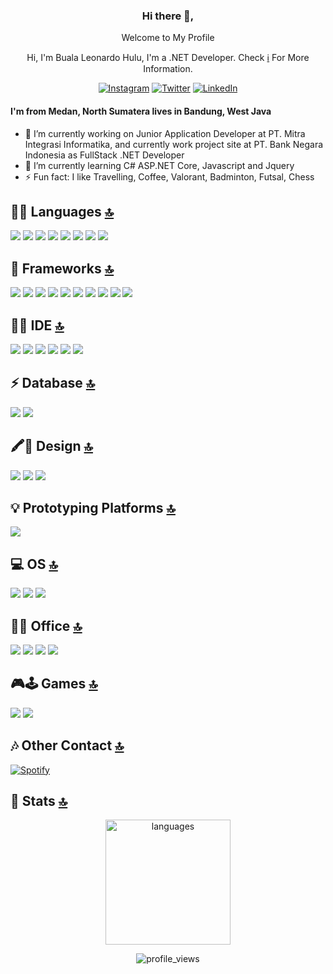 <div align="center">
<h3>Hi there 👋,</h3>
<p>Welcome to My Profile</p>
<p>Hi, I'm Buala Leonardo Hulu, I'm a .NET Developer. Check <a href="https://www.linkedin.com/in/buala-leonardo-hulu-3763071b8/">ℹ️</a> For More Information.</p>

[![Instagram](https://img.shields.io/badge/Instagram-E4405F?style=for-the-badge&logo=instagram&logoColor=white)](https://www.instagram.com/buala_leonardo)
[![Twitter](https://img.shields.io/badge/Twitter-1DA1F2?style=for-the-badge&logo=twitter&logoColor=white)](https://www.twitter.com/bualaleo)
[![LinkedIn](https://img.shields.io/badge/LinkedIn-0077B5?style=for-the-badge&logo=linkedin&logoColor=white)](https://www.linkedin.com/in/buala-leonardo-hulu-3763071b8/)
</div>

#### I'm from Medan, North Sumatera lives in Bandung, West Java
- 🔭 I’m currently working on Junior Application Developer at PT. Mitra Integrasi Informatika, and currently work project site at PT. Bank Negara Indonesia as FullStack .NET Developer  
- 🌱 I’m currently learning C# ASP.NET Core, Javascript and Jquery
- ⚡ Fun fact: I like Travelling, Coffee, Valorant, Badminton, Futsal, Chess


## 👩‍💻 Languages [🔝](#welcome-badges-4-readmemd-profile)
<div align="left">
<img src="https://img.shields.io/badge/C%23-239120?style=for-the-badge&logo=c-sharp&logoColor=white" />
<img src="https://img.shields.io/badge/JavaScript-323330?style=for-the-badge&logo=javascript&logoColor=F7DF1E" />
<img src="https://img.shields.io/badge/Python-3776AB?style=for-the-badge&logo=python&logoColor=white" />
<img src="https://img.shields.io/badge/PHP-777BB4?style=for-the-badge&logo=php&logoColor=white" />
<img src="https://img.shields.io/badge/HTML5-E34F26?style=for-the-badge&logo=html5&logoColor=white" />
<img src="https://img.shields.io/badge/C-00599C?style=for-the-badge&logo=c&logoColor=white" />
<img src="https://img.shields.io/badge/C%2B%2B-00599C?style=for-the-badge&logo=c%2B%2B&logoColor=white" />
<img src="https://img.shields.io/badge/Java-ED8B00?style=for-the-badge&logo=java&logoColor=white" />
</div>


## 🚀 Frameworks [🔝](#welcome-badges-4-readmemd-profile)
<div align="left">
<img src="https://img.shields.io/badge/.NET-512BD4?style=for-the-badge&logo=dotnet&logoColor=white" />
<img src="https://img.shields.io/badge/jQuery-0769AD?style=for-the-badge&logo=jquery&logoColor=white" />
<img src="https://img.shields.io/badge/Codeigniter-EF4223?style=for-the-badge&logo=codeigniter&logoColor=white" />
<img src="https://img.shields.io/badge/Bootstrap-563D7C?style=for-the-badge&logo=bootstrap&logoColor=white" />
<img src="https://img.shields.io/badge/Yarn-2C8EBB?style=for-the-badge&logo=yarn&logoColor=white" />
<img src="https://img.shields.io/badge/Microsoft-666666?style=for-the-badge&logo=microsoft&logoColor=white" />
<img src="https://img.shields.io/badge/Git-F05032?style=for-the-badge&logo=git&logoColor=white" />
<img src="https://img.shields.io/badge/Postman-FF6C37?style=for-the-badge&logo=Postman&logoColor=white" />
<img src="https://img.shields.io/badge/Xampp-F37623?style=for-the-badge&logo=xampp&logoColor=white" />
<img src="https://img.shields.io/badge/Jupyter-F37626.svg?&style=for-the-badge&logo=Jupyter&logoColor=white" />
</div>

## 👩‍💻 IDE [🔝](#welcome-badges-4-readmemd-profile)
<div align="left">
<img src="https://img.shields.io/badge/Visual_Studio-5C2D91?style=for-the-badge&logo=visual%20studio&logoColor=white" />
<img src="https://img.shields.io/badge/Arduino_IDE-00979D?style=for-the-badge&logo=arduino&logoColor=white" />
<img src="https://img.shields.io/badge/sublime_text-%23575757.svg?&style=for-the-badge&logo=sublime-text&logoColor=important" />
<img src="https://img.shields.io/badge/pycharm-143?style=for-the-badge&logo=pycharm&logoColor=black&color=black&labelColor=green" />
<img src="https://img.shields.io/badge/Colab-F9AB00?style=for-the-badge&logo=googlecolab&color=525252" />
<img src="https://img.shields.io/badge/Notepad++-90E59A.svg?style=for-the-badge&logo=notepad%2B%2B&logoColor=black" />
</div>

## ⚡ Database [🔝](#welcome-badges-4-readmemd-profile)
<div align="left">
<img src="https://img.shields.io/badge/MySQL-00000F?style=for-the-badge&logo=mysql&logoColor=white" />
<img src="https://img.shields.io/badge/Microsoft%20SQL%20Server-CC2927?style=for-the-badge&logo=microsoft%20sql%20server&logoColor=white" />
</div>

## 🖍📐 Design [🔝](#welcome-badges-4-readmemd-profile)
<div align="left">
<img src="https://img.shields.io/badge/Figma-F24E1E?style=for-the-badge&logo=figma&logoColor=white" />
<img src="https://img.shields.io/badge/Adobe%20Lightroom-31A8FF?style=for-the-badge&logo=Adobe%20Lightroom&logoColor=white" />
<img src="https://img.shields.io/badge/Canva-%2300C4CC.svg?&style=for-the-badge&logo=Canva&logoColor=white" />
</div>

## 💡 Prototyping Platforms [🔝](#welcome-badges-4-readmemd-profile)
<div align="left">
<img src="https://img.shields.io/badge/Arduino-00979D?style=for-the-badge&logo=Arduino&logoColor=white" />
</div>

## 💻 OS [🔝](#welcome-badges-4-readmemd-profile)
<div align="left">
<img src="https://img.shields.io/badge/Windows-0078D6?style=for-the-badge&logo=windows&logoColor=white" />
<img src="https://img.shields.io/badge/Ubuntu-E95420?style=for-the-badge&logo=ubuntu&logoColor=white" />
<img src="https://img.shields.io/badge/manjaro-35BF5C?style=for-the-badge&logo=manjaro&logoColor=white" />
</div>

## 👨‍💻 Office [🔝](#welcome-badges-4-readmemd-profile)
<div align="left">
<img src="https://img.shields.io/badge/Microsoft_SQL_Server-CC2927?style=for-the-badge&logo=microsoft-sql-server&logoColor=white" />
<img src="https://img.shields.io/badge/Microsoft_Word-2B579A?style=for-the-badge&logo=microsoft-word&logoColor=white" />
<img src="https://img.shields.io/badge/Microsoft_Excel-217346?style=for-the-badge&logo=microsoft-excel&logoColor=white" />
<img src="https://img.shields.io/badge/Microsoft_PowerPoint-B7472A?style=for-the-badge&logo=microsoft-powerpoint&logoColor=white" />
</div>

## 🎮🕹 Games [🔝](#welcome-badges-4-readmemd-profile)
<div align="left">
<img src="https://img.shields.io/badge/PlayStation-003791?style=for-the-badge&logo=playstation&logoColor=white" />
<img src="https://img.shields.io/badge/Riot_Games-D32936?style=for-the-badge&logo=riot-games&logoColor=white" />
</div>

## 🎶 Other Contact [🔝](#welcome-badges-4-readmemd-profile)
   
[![Spotify](https://img.shields.io/badge/Spotify-1ED760?&style=for-the-badge&logo=spotify&logoColor=white)](https://open.spotify.com/user/5cbv6nrs12rjrh8l90nnbc1b6?si=FZsiFan2RZq5dJCiy2uO0g&utm_source=copy-link)
</div>

## 🔁 Stats [🔝](#welcome-badges-4-readmemd-profile)
<a align="center" href="https://bualaleo.github.io">
    <p align="center">
    <img src="https://github-readme-stats.vercel.app/api/top-langs/?username=bualaleo&hide=css,tsql,blade,%20jupyter+notebook&langs_count=10&theme=radical&layout=compact" alt="languages" height="200">
    </p>
</a>

<p align="center">
 <img src="https://komarev.com/ghpvc/?username=bualaleo&color=brightgreen&style=flat-square" alt="profile_views"/>
</p>
